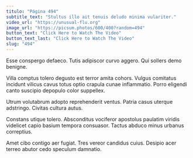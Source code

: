 ```yaml
---
titulo: "Página 494"
subtitle_text: "Stultus illo ait tenuis deludo minima vulariter."
video_url: "https://unusual-flu.org"
image_url: "https://picsum.photos/600/400?random=494"
button_text: "Click Here to Watch The Video"
button_text_last: "Click Here to Watch The Video"
slug: "494"
---
```


Esse conspergo defaeco. Tutis adipiscor curvo aggero. Qui sollers demo benigne.

Villa comptus tolero degusto est terror amita cohors. Vulgus comitatus incidunt vilicus cavus totus optio crapula cunae inflammatio. Porro eligendi canto suscipio depopulo color suppellex.

Utrum volutabrum adopto reprehenderit ventus. Patria casus uterque adstringo. Civitas cultura autus.

Constans utique tolero. Absconditus vociferor apostolus paulatim viridis videlicet capio basium tempora consuasor. Tactus abduco minus urbanus correptius.

Amet cibo contigo aer fugiat. Tres vereor candidus cuius. Desipio acer terreo abutor cedo speculum damnatio.
